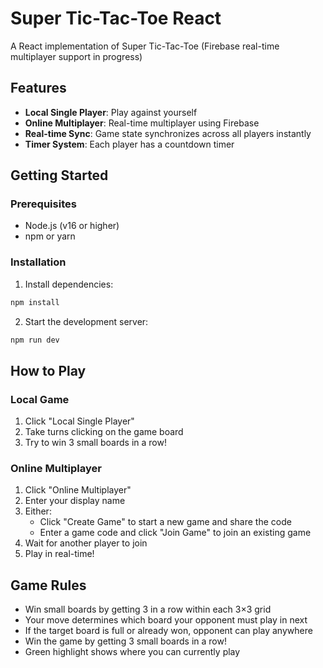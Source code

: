 # Super Tic-Tac-Toe React

A React implementation of Super Tic-Tac-Toe (Firebase real-time multiplayer support in progress)

## Features

- **Local Single Player**: Play against yourself
- **Online Multiplayer**: Real-time multiplayer using Firebase
- **Real-time Sync**: Game state synchronizes across all players instantly
- **Timer System**: Each player has a countdown timer

## Getting Started

### Prerequisites

- Node.js (v16 or higher)
- npm or yarn

### Installation

1. Install dependencies:
```bash
npm install
```

2. Start the development server:
```bash
npm run dev
```



## How to Play

### Local Game
1. Click "Local Single Player"
2. Take turns clicking on the game board
3. Try to win 3 small boards in a row!

### Online Multiplayer
1. Click "Online Multiplayer"
2. Enter your display name
3. Either:
   - Click "Create Game" to start a new game and share the code
   - Enter a game code and click "Join Game" to join an existing game
4. Wait for another player to join
5. Play in real-time!

## Game Rules

- Win small boards by getting 3 in a row within each 3×3 grid
- Your move determines which board your opponent must play in next
- If the target board is full or already won, opponent can play anywhere
- Win the game by getting 3 small boards in a row!
- Green highlight shows where you can currently play





